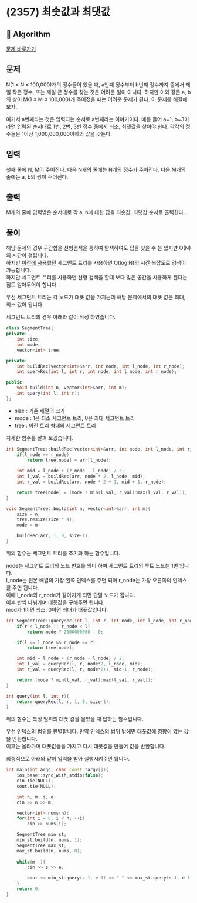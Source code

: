 # (2357) 최솟값과 최댓값
## :100: Algorithm
[문제 바로가기](https://www.acmicpc.net/problem/2357)

## 문제
N(1 ≤ N ≤ 100,000)개의 정수들이 있을 때, a번째 정수부터 b번째 정수까지 중에서 제일 작은 정수, 또는 제일 큰 정수를 찾는 것은 어려운 일이 아니다. 하지만 이와 같은 a, b의 쌍이 M(1 ≤ M ≤ 100,000)개 주어졌을 때는 어려운 문제가 된다. 이 문제를 해결해 보자.

여기서 a번째라는 것은 입력되는 순서로 a번째라는 이야기이다. 예를 들어 a=1, b=3이라면 입력된 순서대로 1번, 2번, 3번 정수 중에서 최소, 최댓값을 찾아야 한다. 각각의 정수들은 1이상 1,000,000,000이하의 값을 갖는다.

## 입력
첫째 줄에 N, M이 주어진다. 다음 N개의 줄에는 N개의 정수가 주어진다. 다음 M개의 줄에는 a, b의 쌍이 주어진다.

## 출력
M개의 줄에 입력받은 순서대로 각 a, b에 대한 답을 최솟값, 최댓값 순서로 출력한다.

## 풀이
해당 문제의 경우 구간합을 선형검색을 통하여 탐색하여도 답을 찾을 수 는 있지만 O(N)의 시간이 걸립니다.  
하지만 [이전에 사용했던](https://velog.io/@gihwan319/BOJ-2042-구간-합-구하기) 세그먼트 트리를 사용하면 O(log N)의 시간 복잡도로 검색이 가능합니다.  
하지만 세그먼트 트리를 사용하면 선형 검색을 할때 보다 많은 공간을 사용하게 된다는 점도 알아두어야 합니다.  

우선 세그먼트 트리는 각 노드가 대푯 값을 가지는데 해당 문제에서의 대푯 값은 최대, 최소 값이 됩니다.  

세그먼트 트리의 경우 아래와 같이 작성 하였습니다.  

```cpp
class SegmentTree{
private:
    int size;
    int mode;
    vector<int> tree;

private:
    int buildRec(vector<int>&arr, int node, int l_node, int r_node);
    int queryRec(int l, int r, int node, int l_node, int r_node);

public:
    void build(int n, vector<int>&arr, int m);
    int query(int l, int r);
};
```

- size : 기존 배열의 크기
- mode : 1은 최소 세그먼트 트리, 0은 최대 세그먼트 트리
- tree : 이진 트리 형태의 세그먼트 트리

자세한 함수를 살펴 보겠습니다.  

```cpp
int SegmentTree::buildRec(vector<int>&arr, int node, int l_node, int r_node){
    if(l_node == r_node)
        return tree[node] = arr[l_node];
        
    int mid = l_node + (r_node - l_node) / 2;
    int l_val = buildRec(arr, node * 2, l_node, mid);
    int r_val = buildRec(arr, node * 2 + 1, mid + 1, r_node);

    return tree[node] = (mode ? min(l_val, r_val):max(l_val, r_val));
}

void SegmentTree::build(int n, vector<int>&arr, int m){
    size = n;
    tree.resize(size * 4);
    mode = m;

    buildRec(arr, 1, 0, size-1);
}
```

위의 함수는 세그먼트 트리를 초기화 하는 함수입니다.  

node는 세그먼트 트리의 노드 번호를 의미 하며 세그먼트 트리의 루트 노드는 1번 입니다.  
l_node는 원본 배열의 가장 왼쪽 인덱스를 주면 되며 r_node는 가장 오른쪽의 인덱스를 주면 됩니다.  
이때 l_node와 r_node가 같아지게 되면 단말 노드가 됩니다.  
이후 반씩 나눠가며 대푯값을 구해주면 됩니다.  
mod가 1이면 최소, 0이면 최대가 대푯값입니다.

```cpp
int SegmentTree::queryRec(int l, int r, int node, int l_node, int r_node){
    if(r < l_node || r_node < l)
        return mode ? 2000000000 : 0;

    if(l <= l_node && r_node <= r)
        return tree[node];

    int mid = l_node + (r_node - l_node) / 2;
    int l_val = queryRec(l, r, node*2, l_node, mid);
    int r_val = queryRec(l, r, node*2+1, mid+1, r_node);

    return (mode ? min(l_val, r_val):max(l_val, r_val));
}

int query(int l, int r){
    return queryRec(l, r, 1, 0, size-1);
}
```

위의 함수는 특정 범위의 대폿 값을 물었을 때 답하는 함수입니다.

우선 인덱스의 범위를 판별합니다.
만약 인덱스의 범위 밖에면 대폿값에 영향이 없는 값을 반환합니다.  
이후는 올라가며 대푯값들을 가지고 다시 대푯값을 만들어 값을 반환합니다.

최종적으로 아래와 같이 입력을 받아 실행시켜주면 됩니다.

```cpp
int main(int argc, char const *argv[]){
    ios_base::sync_with_stdio(false);
    cin.tie(NULL);
    cout.tie(NULL);

    int n, m, s, e;
    cin >> n >> m;

    vector<int> nums(n);
    for(int i = 0; i < n; ++i)
        cin >> nums[i];

    SegmentTree min_st;
    min_st.build(n, nums, 1);
    SegmentTree max_st;
    max_st.build(n, nums, 0);
    
    while(m--){
        cin >> s >> e;

        cout << min_st.query(s-1, e-1) << " " << max_st.query(s-1, e-1) << "\n";
    }
    return 0;
}
```